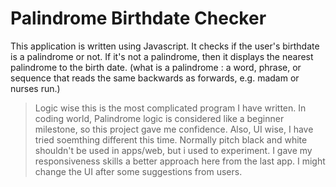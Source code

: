 # Palindrome Birthdate Checker

This application is written using Javascript. It checks if the user's birthdate is a palindrome or not. If it's not a palindrome, then it displays the nearest palindrome to the birth date. (what is a palindrome : a word, phrase, or sequence that reads the same backwards as forwards, e.g. madam or nurses run.)

> Logic wise this is the most complicated program I have written. In coding world, Palindrome logic is considered like a beginner milestone, so this project gave me confidence. Also, UI wise, I have tried soemthing different this time. Normally pitch black and white shouldn't be used in apps/web, but i used to experiment. I gave my responsiveness skills a better approach here from the last app. I might change the UI after some suggestions from users.
